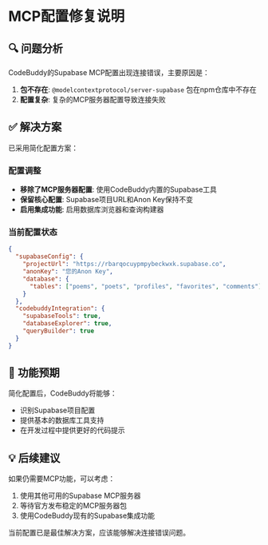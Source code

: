 # MCP配置修复说明

## 🔍 问题分析
CodeBuddy的Supabase MCP配置出现连接错误，主要原因是：

1. **包不存在**: `@modelcontextprotocol/server-supabase` 包在npm仓库中不存在
2. **配置复杂**: 复杂的MCP服务器配置导致连接失败

## ✅ 解决方案
已采用简化配置方案：

### 配置调整
- **移除了MCP服务器配置**: 使用CodeBuddy内置的Supabase工具
- **保留核心配置**: Supabase项目URL和Anon Key保持不变
- **启用集成功能**: 启用数据库浏览器和查询构建器

### 当前配置状态
```json
{
  "supabaseConfig": {
    "projectUrl": "https://rbarqocuypmpybeckwxk.supabase.co",
    "anonKey": "您的Anon Key",
    "database": {
      "tables": ["poems", "poets", "profiles", "favorites", "comments"]
    }
  },
  "codebuddyIntegration": {
    "supabaseTools": true,
    "databaseExplorer": true,
    "queryBuilder": true
  }
}
```

## 🚀 功能预期
简化配置后，CodeBuddy将能够：
- 识别Supabase项目配置
- 提供基本的数据库工具支持
- 在开发过程中提供更好的代码提示

## 💡 后续建议
如果仍需要MCP功能，可以考虑：
1. 使用其他可用的Supabase MCP服务器
2. 等待官方发布稳定的MCP服务器包
3. 使用CodeBuddy现有的Supabase集成功能

当前配置已是最佳解决方案，应该能够解决连接错误问题。